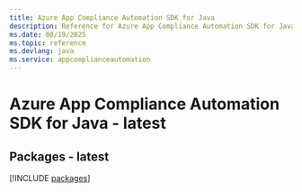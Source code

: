 ```yaml
---
title: Azure App Compliance Automation SDK for Java
description: Reference for Azure App Compliance Automation SDK for Java
ms.date: 08/19/2025
ms.topic: reference
ms.devlang: java
ms.service: appcomplianceautomation
---
```

# Azure App Compliance Automation SDK for Java - latest
## Packages - latest
[!INCLUDE [packages](app-compliance-automation-index.md)]